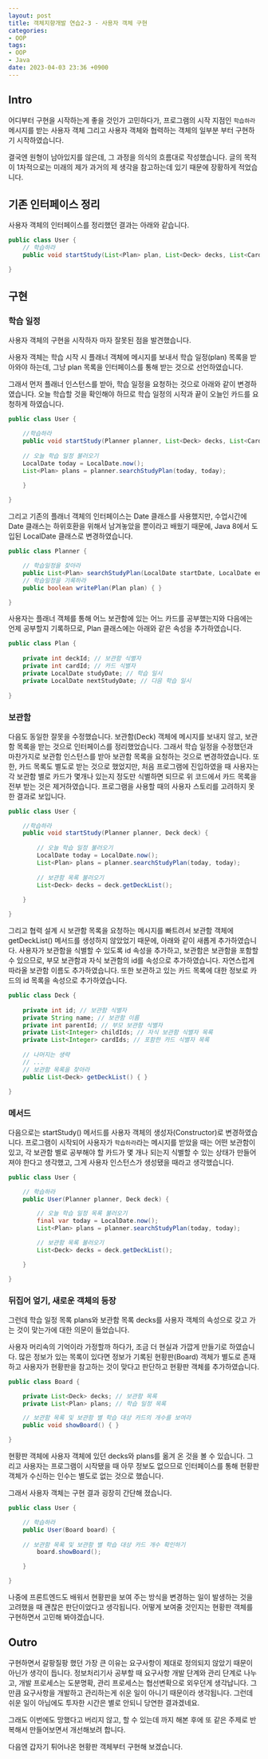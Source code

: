 ```yaml
---
layout: post
title: 객체지향개발 연습2-3 - 사용자 객체 구현
categories:
- OOP
tags:
- OOP
- Java
date: 2023-04-03 23:36 +0900
---
```

## Intro
어디부터 구현을 시작하는게 좋을 것인가 고민하다가, 프로그램의 시작 지점인 `학습하라` 메시지를 받는 사용자 객체 그리고 사용자 객체와 협력하는 객체의 일부분 부터 구현하기 시작하였습니다.

결국엔 원형이 남아있지를 않은데, 그 과정을 의식의 흐름대로 작성했습니다. 글의 목적이 1차적으로는 미래의 제가 과거의 제 생각을 참고하는데 있기 때문에 장황하게 적었습니다.

## 기존 인터페이스 정리
사용자 객체의 인터페이스를 정리했던 결과는 아래와 같습니다.
```java
public class User {
    // 학습하라
    public void startStudy(List<Plan> plan, List<Deck> decks, List<Card> cards) { }

}
```
## 구현
### 학습 일정
사용자 객체의 구현을 시작하자 마자 잘못된 점을 발견했습니다.

사용자 객체는 학습 시작 시 플래너 객체에 메시지를 보내서 학습 일정(plan) 목록을 받아와야 하는데,  그냥 plan 목록을 인터페이스를 통해 받는 것으로 선언하였습니다.

그래서 먼저 플래너 인스턴스를 받아, 학습 일정을 요청하는 것으로 아래와 같이 변경하였습니다. 오늘 학습할 것을 확인해야 하므로 학습 일정의 시작과 끝이 오늘인 카드를 요청하게 하였습니다.

```java
public class User {
    
    //학습하라
    public void startStudy(Planner planner, List<Deck> decks, List<Card> cards) {
    
    // 오늘 학습 일정 불러오기
    LocalDate today = LocalDate.now();
    List<Plan> plans = planner.searchStudyPlan(today, today);
        
    }

}
```
그리고 기존의 플래너 객체의 인터페이스는 Date 클래스를 사용했지만, 수업시간에 Date 클래스는 하위호환을 위해서 남겨놓았을 뿐이라고 배웠기 때문에, Java 8에서 도입된 LocalDate 클래스로 변경하였습니다.
```java
public class Planner {

    // 학습일정을 찾아라
    public List<Plan> searchStudyPlan(LocalDate startDate, LocalDate endDate) { }
    // 학습일정을 기록하라
    public boolean writePlan(Plan plan) { }

}
```
사용자는 플래너 객체를 통해 어느 보관함에 있는 어느 카드를 공부했는지와 다음에는 언제 공부할지 기록하므로, Plan 클래스에는 아래와 같은 속성을 추가하였습니다.
```java
public class Plan {
    
    private int deckId; // 보관함 식별자
    private int cardId; // 카드 식별자
    private LocalDate studyDate; // 학습 일시
    private LocalDate nextStudyDate; // 다음 학습 일시
        
}
```
### 보관함
다음도 동일한 잘못을 수정했습니다. 보관함(Deck) 객체에 메시지를 보내지 않고, 보관함 목록을 받는 것으로 인터페이스를 정리했었습니다. 그래서 학습 일정을 수정했던과 마찬가지로 보관함 인스턴스를 받아 보관함 목록을 요청하는 것으로 변경하였습니다. 또한, 카드 목록도 별도로 받는 것으로 했었지만, 처음 프로그램에 진입하였을 때 사용자는 각 보관함 별로 카드가 몇개나 있는지 정도만 식별하면 되므로 위 코드에서 카드 목록을 전부 받는 것은 제거하였습니다. 프로그램을 사용할 때의 사용자 스토리를 고려하지 못한 결과로 보입니다.

```java
public class User {

    //학습하라
    public void startStudy(Planner planner, Deck deck) {
    
        // 오늘 학습 일정 불러오기
        LocalDate today = LocalDate.now();
        List<Plan> plans = planner.searchStudyPlan(today, today);
        
        // 보관함 목록 불러오기
        List<Deck> decks = deck.getDeckList();
        
    }

}
```
그리고 협력 설계 시 보관함 목록을 요청하는 메시지를 빠트려서 보관함 객체에 getDeckList() 메서드를 생성하지 않았었기 때문에, 아래와 같이 새롭게 추가하였습니다.  사용자가 보관함을 식별할 수 있도록 id 속성을 추가하고, 보관함은 보관함을 포함할 수 있으므로, 부모 보관함과 자식 보관함의 id를 속성으로 추가하였습니다. 자연스럽게 따라올 보관함 이름도 추가하였습니다. 또한 보관하고 있는 카드 목록에 대한 정보로 카드의 id 목록을 속성으로 추가하였습니다.
```java
public class Deck {
	
    private int id; // 보관함 식별자
    private String name; // 보관함 이름
    private int parentId; // 부모 보관함 식별자
    private List<Integer> childIds; // 자식 보관함 식별자 목록
    private List<Integer> cardIds; // 포함한 카드 식별자 목록
    
    // 나머지는 생략
    // ...
    // 보관함 목록을 찾아라
    public List<Deck> getDeckList() { }

}
```
### 메서드
다음으로는 startStudy() 메서드를 사용자 객체의 생성자(Constructor)로 변경하였습니다. 프로그램이 시작되어 사용자가 `학습하라`라는 메시지를 받았을 때는 어떤 보관함이 있고, 각 보관함 별로 공부해야 할 카드가 몇 개나 되는지 식별할 수 있는 상태가 만들어져야 한다고 생각했고, 그게 사용자 인스턴스가 생성됐을 때라고 생각했습니다.
```java
public class User {

    // 학습하라
    public User(Planner planner, Deck deck) {

        // 오늘 학습 일정 목록 불러오기
        final var today = LocalDate.now();
        List<Plan> plans = planner.searchStudyPlan(today, today);

        // 보관함 목록 불러오기
        List<Deck> decks = deck.getDeckList();

    }

}
```
### 뒤집어 엎기, 새로운 객체의 등장
그런데 학습 일정 목록 plans와 보관함 목록 decks를 사용자 객체의 속성으로 갖고 가는 것이 맞는가에 대한 의문이 들었습니다.

사용자 머리속의 기억이라 가정할까 하다가, 조금 더 현실과 가깝게 만들기로 하였습니다. 많은 정보가 있는 목록이 있다면 정보가 기록된 현황판(Board) 객체가 별도로 존재하고 사용자가 현황판을 참고하는 것이 맞다고 판단하고 현황판 객체를 추가하였습니다.
```java
public class Board {

    private List<Deck> decks; // 보관함 목록
    private List<Plan> plans; // 학습 일정 목록

    // 보관함 목록 및 보관함 별 학습 대상 카드의 개수를 보여라
    public void showBoard() { }

}
```
현황판 객체에 사용자 객체에 있던 decks와 plans를 옮겨 온 것을 볼 수 있습니다. 그리고 사용자는 프로그램이 시작됐을 때 아무 정보도 없으므로 인터페이스를 통해 현황판 객체가 수신하는 인수는 별도로 없는 것으로 했습니다.

그래서 사용자 객체는 구현 결과 굉장히 간단해 졌습니다.
```java
public class User {

    // 학습하라
    public User(Board board) {
    
	// 보관함 목록 및 보관함 별 학습 대상 카드 개수 확인하기
        board.showBoard();

    }

}
```
나중에 프론트엔드도 배워서 현황판을 보여 주는 방식을 변경하는 일이 발생하는 것을 고려했을 때 괜찮은 판단이었다고 생각됩니다. 어떻게 보여줄 것인지는 현황판 객체를 구현하면서 고민해 봐야겠습니다.

## Outro

구현하면서 갈팡질팡 했던 가장 큰 이유는 요구사항이 제대로 정의되지 않았기 때문이 아닌가 생각이 듭니다. 정보처리기사 공부할 때 요구사항 개발 단계와 관리 단계로 나누고, 개발 프로세스는 도분명확, 관리 프로세스는 협선변확으로 외우던게 생각납니다. 그만큼 요구사항을 개발하고 관리하는게 쉬운 일이 아니기 때문이라 생각됩니다. 그런데 쉬운 일이 아님에도 투자한 시간은 별로 안되니 당연한 결과겠네요.

그래도 이번에도 망했다고 버리지 않고, 할 수 있는데 까지 해본 후에 또 같은 주제로 반복해서 만들어보면서 개선해보려 합니다.

다음엔 갑자기 튀어나온 현황판 객체부터 구현해 보겠습니다.
